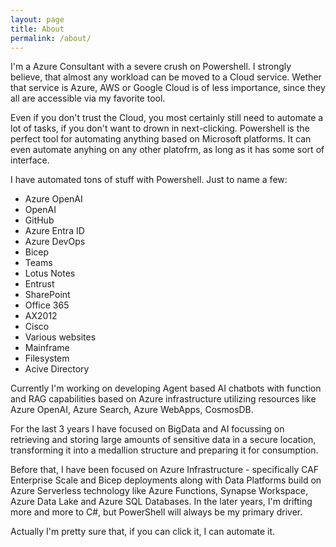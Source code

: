 ```yaml
---
layout: page
title: About
permalink: /about/
---
```


I'm a Azure Consultant with a severe crush on Powershell. I strongly believe, that almost any workload can be moved to a Cloud service. Wether that service is Azure, AWS or Google Cloud is of less importance, since they all are accessible via my favorite tool.

Even if you don't trust the Cloud, you most certainly still need to automate a lot of tasks, if you don't want to drown in next-clicking. Powershell is the perfect tool for automating anything based on Microsoft platforms. It can even automate anyhing on any other platofrm, as long as it has some sort of interface.

I have automated tons of stuff with Powershell. Just to name a few:
* Azure OpenAI
* OpenAI
* GitHub
* Azure Entra ID
* Azure DevOps
* Bicep
* Teams
* Lotus Notes
* Entrust
* SharePoint
* Office 365
* AX2012
* Cisco
* Various websites
* Mainframe
* Filesystem
* Acive Directory

Currently I'm working on developing Agent based AI chatbots with function and RAG capabilities based on Azure infrastructure utilizing resources like Azure OpenAI, Azure Search, Azure WebApps, CosmosDB.

For the last 3 years I have focused on BigData and AI focussing on retrieving and storing large amounts of sensitive data in a secure location, transforming it into a medallion structure and preparing it for consumption.

Before that, I have been focused on Azure Infrastructure - specifically CAF Enterprise Scale and Bicep deployments along with Data Platforms build on Azure Serverless technology like Azure Functions, Synapse Workspace, Azure Data Lake and Azure SQL Databases. In the later years, I'm drifting more and more to C#, but PowerShell will always be my primary driver.

Actually I'm pretty sure that, if you can click it, I can automate it.
